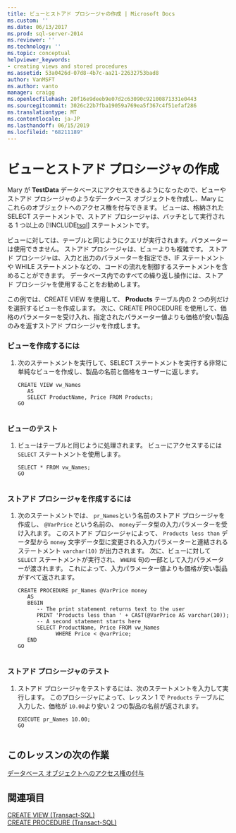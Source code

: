 ```yaml
---
title: ビューとストアド プロシージャの作成 | Microsoft Docs
ms.custom: ''
ms.date: 06/13/2017
ms.prod: sql-server-2014
ms.reviewer: ''
ms.technology: ''
ms.topic: conceptual
helpviewer_keywords:
- creating views and stored procedures
ms.assetid: 53a0426d-07d8-4b7c-aa21-22632753bad8
author: VanMSFT
ms.author: vanto
manager: craigg
ms.openlocfilehash: 20f16e9deeb9e07d2c63090c92100871331e0443
ms.sourcegitcommit: 3026c22b7fba19059a769ea5f367c4f51efaf286
ms.translationtype: MT
ms.contentlocale: ja-JP
ms.lasthandoff: 06/15/2019
ms.locfileid: "68211189"
---
```

# <a name="creating-views-and-stored-procedures"></a>ビューとストアド プロシージャの作成
  Mary が **TestData** データベースにアクセスできるようになったので、ビューやストアド プロシージャのようなデータベース オブジェクトを作成し、Mary にこれらのオブジェクトへのアクセス権を付与できます。 ビューは、格納された SELECT ステートメントで、ストアド プロシージャは、バッチとして実行される 1 つ以上の [!INCLUDE[tsql](../includes/tsql-md.md)] ステートメントです。  
  
 ビューに対しては、テーブルと同じようにクエリが実行されます。パラメーターは使用できません。 ストアド プロシージャは、ビューよりも複雑です。 ストアド プロシージャは、入力と出力のパラメーターを指定でき、IF ステートメントや WHILE ステートメントなどの、コードの流れを制御するステートメントを含めることができます。 データベース内でのすべての繰り返し操作には、ストアド プロシージャを使用することをお勧めします。  
  
 この例では、CREATE VIEW を使用して、 **Products** テーブル内の 2 つの列だけを選択するビューを作成します。 次に、CREATE PROCEDURE を使用して、価格のパラメーターを受け入れ、指定されたパラメーター値よりも価格が安い製品のみを返すストアド プロシージャを作成します。  
  
### <a name="to-create-a-view"></a>ビューを作成するには  
  
1.  次のステートメントを実行して、SELECT ステートメントを実行する非常に単純なビューを作成し、製品の名前と価格をユーザーに返します。  
  
    ```  
    CREATE VIEW vw_Names  
       AS  
       SELECT ProductName, Price FROM Products;  
    GO  
  
    ```  
  
### <a name="test-the-view"></a>ビューのテスト  
  
1.  ビューはテーブルと同じように処理されます。 ビューにアクセスするには `SELECT` ステートメントを使用します。  
  
    ```  
    SELECT * FROM vw_Names;  
    GO  
  
    ```  
  
### <a name="to-create-a-stored-procedure"></a>ストアド プロシージャを作成するには  
  
1.  次のステートメントでは、 `pr_Names`という名前のストアド プロシージャを作成し、 `@VarPrice` という名前の、 `money`データ型の入力パラメーターを受け入れます。 このストアド プロシージャによって、 `Products less than` データ型から `money` 文字データ型に変更される入力パラメーターと連結されるステートメント `varchar(10)` が出力されます。 次に、ビューに対して `SELECT` ステートメントが実行され、 `WHERE` 句の一部として入力パラメーターが渡されます。 これによって、入力パラメーター値よりも価格が安い製品がすべて返されます。  
  
    ```  
    CREATE PROCEDURE pr_Names @VarPrice money  
       AS  
       BEGIN  
          -- The print statement returns text to the user  
          PRINT 'Products less than ' + CAST(@VarPrice AS varchar(10));  
          -- A second statement starts here  
          SELECT ProductName, Price FROM vw_Names  
                WHERE Price < @varPrice;  
       END  
    GO  
  
    ```  
  
### <a name="test-the-stored-procedure"></a>ストアド プロシージャのテスト  
  
1.  ストアド プロシージャをテストするには、次のステートメントを入力して実行します。 このプロシージャによって、レッスン 1 で `Products` テーブルに入力した、価格が `10.00`より安い 2 つの製品の名前が返されます。  
  
    ```  
    EXECUTE pr_Names 10.00;  
    GO  
  
    ```  
  
## <a name="next-task-in-lesson"></a>このレッスンの次の作業  
 [データベース オブジェクトへのアクセス権の付与](lesson-2-4-granting-access-to-a-database-object.md)  
  
## <a name="see-also"></a>関連項目  
 [CREATE VIEW &#40;Transact-SQL&#41;](/sql/t-sql/statements/create-view-transact-sql)   
 [CREATE PROCEDURE &#40;Transact-SQL&#41;](/sql/t-sql/statements/create-procedure-transact-sql)  
  
  
